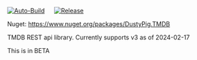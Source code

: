 [![Auto-Build](https://github.com/dustypigtv/DustyPig.TMDB/actions/workflows/auto_build.yml/badge.svg)](https://github.com/dustypigtv/DustyPig.TMDB/actions/workflows/auto_build.yml) &emsp; [![Release](https://github.com/dustypigtv/DustyPig.TMDB/actions/workflows/release.yml/badge.svg)](https://github.com/dustypigtv/DustyPig.TMDB/actions/workflows/release.yml)


Nuget: https://www.nuget.org/packages/DustyPig.TMDB

TMDB REST api library. Currently supports v3 as of 2024-02-17

This is in BETA

